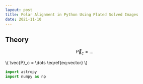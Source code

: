 ```yaml
---
layout: post
title: Polar Alignment in Python Using Plated Solved Images
date: 2021-11-10
---
```


## Theory

$$ \vec{P}_c = \dots \label{eq:vector}$$

\\( \vec{P}_c = \dots \eqref{eq:vector} \\)

```python
import astropy
import numpy as np
```
